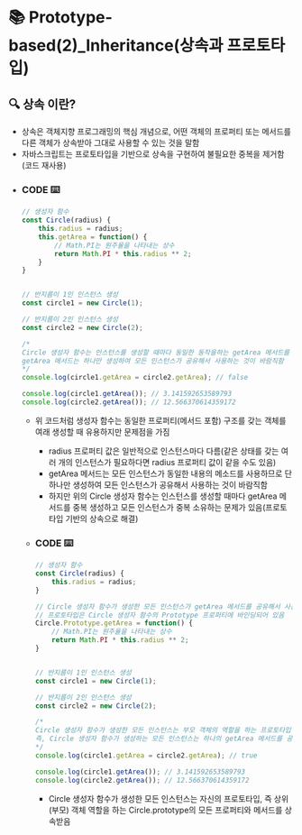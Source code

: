 # 📚 Prototype-based(2)_Inheritance(상속과 프로토타입)

## 🔍 상속 이란?
- 상속은 객체지향 프로그래밍의 핵심 개념으로, 어떤 객체의 프로퍼티 또는 메서드를 다른 객체가 상속받아 그대로 사용할 수 있는 것을 말함
- 자바스크립트는 프로토타입을 기반으로 상속을 구현하여 불필요한 중복을 제거함(코드 재사용)
- ### **CODE ⌨️**
    ``` javascript
    // 생성자 함수
    const Circle(radius) {
        this.radius = radius;
        this.getArea = function() {
            // Math.PI는 원주율을 나타내는 상수
            return Math.PI * this.radius ** 2;
        }
    }


    // 반지름이 1인 인스턴스 생성
    const circle1 = new Circle(1);

    // 반지름이 2인 인스턴스 생성
    const circle2 = new Circle(2);

    /* 
    Circle 생성자 함수는 인스턴스를 생성할 때마다 동일한 동작을하는 getArea 메서드를 중복 생성하고 모든 인스턴스가 중복 소유함
    getArea 메서드는 하나만 생성하여 모든 인스턴스가 공유해서 사용하는 것이 바람직함
    */
    console.log(circle1.getArea = circle2.getArea); // false

    console.log(circle1.getArea()); // 3.141592653589793
    console.log(circle2.getArea()); // 12.566370614359172

    ```
    - 위 코드처럼 생성자 함수는 동일한 프로퍼티(메서드 포함) 구조를 갖는 객체를 여래 생성할 때 유용하지만 문제점을 가짐
        - radius 프로퍼티 값은 일반적으로 인스턴스마다 다름(같은 상태를 갖는 여러 개의 인스턴스가 필요하다면 radius 프로퍼티 값이 같을 수도 있음)
        - getArea 메서드는 모든 인스턴스가 동일한 내용의 메소드를 사용하므로 단 하나만 생성하여 모든 인스턴스가 공유해서 사용하는 것이 바람직함
        - 하지만 위의 Circle 생성자 함수는 인스턴스를 생성할 때마다 getArea 메서드를 중복 생성하고 모든 인스턴스가 중복 소유하는 문제가 있음(프로토타입 기반의 상속으로 해결)

    - ### **CODE ⌨️**
        ``` javascript
        // 생성자 함수
        const Circle(radius) {
            this.radius = radius;
        }

        // Circle 생성자 함수가 생성한 모든 인스턴스가 getArea 메서드를 공유해서 사용할 수 있도록 프로토타입에 추가
        // 프로토타입은 Circle 생성자 함수의 Prototype 프로퍼티에 바인딩되어 있음
        Circle.Prototype.getArea = function() {
            // Math.PI는 원주율을 나타내는 상수
            return Math.PI * this.radius ** 2;
        }


        // 반지름이 1인 인스턴스 생성
        const circle1 = new Circle(1);

        // 반지름이 2인 인스턴스 생성
        const circle2 = new Circle(2);

        /* 
        Circle 생성자 함수가 생성한 모든 인스턴스는 부모 객체의 역할을 하는 프로토타입 Circle.prototype으로부터 getArea 메서드를 상속 받음
        즉, Circle 생성자 함수가 생성하는 모든 인스턴스는 하나의 getArea 메서드를 공유함
        */
        console.log(circle1.getArea = circle2.getArea); // true

        console.log(circle1.getArea()); // 3.141592653589793
        console.log(circle2.getArea()); // 12.566370614359172

        ```
        - Circle 생성자 함수가 생성한 모든 인스턴스는 자신의 프로토타입, 즉 상위(부모) 객체 역할을 하는 Circle.prototype의 모든 프로퍼티와 메서드를 상속받음